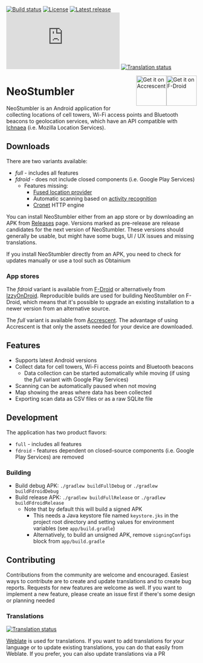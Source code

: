 [![Build status](https://github.com/mjaakko/NeoStumbler/actions/workflows/build.yml/badge.svg)](https://github.com/mjaakko/NeoStumbler/actions/workflows/build.yml) [![License](https://img.shields.io/github/license/mjaakko/NeoStumbler)](./LICENSE) [![Latest release](https://img.shields.io/github/v/release/mjaakko/NeoStumbler)](https://github.com/mjaakko/NeoStumbler/releases/latest) [![Matrix](https://img.shields.io/matrix/neostumbler%3Amatrix.org)](https://matrix.to/#/%23neostumbler:matrix.org) [![Translation status](https://hosted.weblate.org/widget/neostumbler/svg-badge.svg)](https://hosted.weblate.org/engage/neostumbler/)

<a href="https://f-droid.org/packages/xyz.malkki.neostumbler.fdroid/" style="float: right;">
  <img
    src="https://fdroid.gitlab.io/artwork/badge/get-it-on.png"
    alt="Get it on F-Droid"
    height="80">
</a>

<a href="https://accrescent.app/app/xyz.malkki.neostumbler" style="float: right;">
  <img
    alt="Get it on Accrescent"
    src="https://accrescent.app/badges/get-it-on.png"
    height="80">
</a>

# NeoStumbler

NeoStumbler is an Android application for collecting locations of cell towers, Wi-Fi access points and Bluetooth beacons to geolocation services, which have an API compatible with [Ichnaea](https://ichnaea.readthedocs.io/en/latest/api/geosubmit2.html) (i.e. Mozilla Location Services).

## Downloads

There are two variants available:
* *full* - includes all features
* *fdroid* - does not include closed components (i.e. Google Play Services)
  * Features missing:
    * [Fused location provider](https://developers.google.com/location-context/fused-location-provider)
    * Automatic scanning based on [activity recognition](https://developers.google.com/location-context/activity-recognition)
    * [Cronet](https://developer.android.com/develop/connectivity/cronet) HTTP engine

You can install NeoStumbler either from an app store or by downloading an APK from [Releases](https://github.com/mjaakko/NeoStumbler/releases) page. Versions marked as pre-release are release candidates for the next version of NeoStumbler. These versions should generally be usable, but might have some bugs, UI / UX issues and missing translations.

If you install NeoStumbler directly from an APK, you need to check for updates manually or use a tool such as Obtainium

### App stores

The *fdroid* variant is available from [F-Droid](https://f-droid.org/packages/xyz.malkki.neostumbler.fdroid/) or alternatively from [IzzyOnDroid](https://android.izzysoft.de/repo/apk/xyz.malkki.neostumbler.fdroid). Reproducible builds are used for building NeoStumbler on F-Droid, which means that it's possible to upgrade an existing installation to a newer version from an alternative source.

The *full* variant is available from [Accrescent](https://accrescent.app/app/xyz.malkki.neostumbler). The advantage of using Accrescent is that only the assets needed for your device are downloaded.

## Features

* Supports latest Android versions
* Collect data for cell towers, Wi-Fi access points and Bluetooth beacons
  * Data collection can be started automatically while moving (if using the *full* variant with Google Play Services)
* Scanning can be automatically paused when not moving
* Map showing the areas where data has been collected
* Exporting scan data as CSV files or as a raw SQLite file

## Development

The application has two product flavors:
* `full` - includes all features
* `fdroid` - features dependent on closed-source components (i.e. Google Play Services) are removed

### Building

 * Build debug APK: `./gradlew buildFullDebug` or `./gradlew buildFdroidDebug`
 * Build release APK: `./gradlew buildFullRelease` or `./gradlew buildFdroidRelease`
   * Note that by default this will build a signed APK
     * This needs a Java keystore file named `keystore.jks` in the project root directory and setting values for environment variables (see `app/build.gradle`)
     * Alternatively, to build an unsigned APK, remove `signingConfigs` block from `app/build.gradle`

## Contributing

Contributions from the community are welcome and encouraged. Easiest ways to contribute are to create and update translations and to create bug reports. Requests for new features are welcome as well. If you want to implement a new feature, please create an issue first if there's some design or planning needed

### Translations

<a href="https://hosted.weblate.org/engage/neostumbler/">
<img src="https://hosted.weblate.org/widget/neostumbler/287x66-grey.png" alt="Translation status" />
</a>

[Weblate](https://hosted.weblate.org/projects/neostumbler/) is used for translations. If you want to add translations for your language or to update existing translations, you can do that easily from Weblate. If you prefer, you can also update translations via a PR
